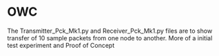 # OWC
The Transmitter_Pck_Mk1.py and Receiver_Pck_Mk1.py files are to show transfer of 10 sample packets from one node to another. More of a initial test experiment and Proof of Concept
